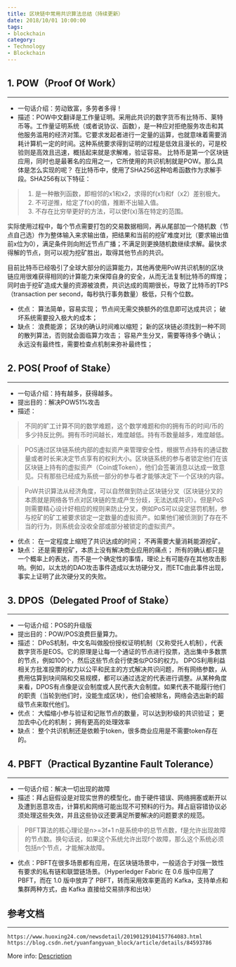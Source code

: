 ```yaml
---
title: 区块链中常用共识算法总结（持续更新）
date: 2018/10/01 10:00:00
tags: 
- blockchain
category: 
- Technology
- Blockchain
---
```


## 1. POW（Proof Of Work）
---
- 一句话介绍：劳动致富，多劳者多得！
- 描述：POW中文翻译是工作量证明。采用此共识的数字货币有比特币、莱特币等。工作量证明系统（或者说协议、函数），是一种应对拒绝服务攻击和其他服务滥用的经济对策。它要求发起者进行一定量的运算，也就意味着需要消耗计算机一定的时间。这种系统要求得到证明的过程是低效且漫长的，可是校验则是高效且迅速，概括起来就是求解难，验证容易。
比特币是第一个区块链应用，同时也是最著名的应用之一，它所使用的共识机制就是POW。那么具体是怎么实现的呢？
在比特币中，使用了SHA256这种哈希函数作为求解手段。SHA256有以下特征：
> 1. 是一种散列函数，即相邻的x1和x2，求得的f(x1)和f（x2）差别极大。
> 2. 不可逆推，给定了f(x)的值，推断不出输入值。
> 3. 不存在比穷举更好的方法，可以使f(x)落在特定的范围。
<!-- more -->
实际使用过程中，每个节点需要打包的交易数据相同，再从尾部加一个随机数（节点自己选）作为整体输入来求输出值，把结果和当前的挖矿难度对比（要求输出值前x位为0），满足条件则向附近节点广播；不满足则更换随机数继续求解。最快求得解的节点，则可以视为挖矿胜出，取得其他节点的共识。

目前比特币已经吸引了全球大部分的运算能力，其他再使用PoW共识机制的区块链应用很难获得相同的计算能力来保障自身的安全，从而无法复制比特币的辉煌；同时由于挖矿造成大量的资源被浪费，共识达成的周期很长，导致了比特币的TPS（transaction per second，每秒执行事务数量）极低，只有个位数。
- 优点：
算法简单，容易实现；
节点间无需交换额外的信息即可达成共识；
破坏系统需要投入极大的成本；
- 缺点：
浪费能源；
区块的确认时间难以缩短；
新的区块链必须找到一种不同的散列算法，否则就会面临算力攻击；
容易产生分叉，需要等待多个确认；
永远没有最终性，需要检查点机制来弥补最终性；
## 2. POS( Proof of Stake）
---
- 一句话介绍：持有越多，获得越多。
- 提出目的：解决POW51%攻击
- 描述：
> 不同的旷工计算不同的数学难题，这个数学难题和你的拥有币的时间/币的多少持反比例。拥有币时间越长，难度越低。持有币数量越多，难度越低。

> POS通过区块链系统内部的虚拟资产来管理安全性，根据节点持有的通证数量或者时长来决定节点享有的权利大小。区块链系统的参与者锁定他们在该区块链上持有的虚拟资产（Coin或Token），他们会签署消息以达成一致意见。只有那些已经成为系统一部分的参与者才能够决定下一个区块的内容。

> PoW共识算法从经济角度，可以自然做到防止区块链分叉（区块链分叉的本质就是网络各节点对区块链的生成产生分歧，无法达成共识）。但是PoS则需要精心设计好相应的规则来防止分叉，例如PoS可以设定惩罚机制，参与挖矿的矿工被要求锁定一定数量的虚拟资产。如果他们被侦测到了存在不当的行为，则系统会没收全部或部分被锁定的虚拟资产。
- 优点：
在一定程度上缩短了共识达成的时间；
不再需要大量消耗能源挖矿。
- 缺点：
还是需要挖矿，本质上没有解决商业应用的痛点；
所有的确认都只是一个概率上的表达，而不是一个确定性的事情，理论上有可能存在其他攻击影响。例如，以太坊的DAO攻击事件造成以太坊硬分叉，而ETC由此事件出现，事实上证明了此次硬分叉的失败。
## 3. DPOS（Delegated Proof of Stake）
---
- 一句话介绍：POS的升级版
- 提出目的：POW/POS浪费巨量算力。
- 描述：
DPoS机制，中文名叫做股份授权证明机制（又称受托人机制），代表数字货币是EOS。它的原理是让每一个通证的节点进行投票，选出集中多数票的节点，例如100个，然后这些节点会行使类似POS的权力。
DPOS利用利益相关方批准投票的权力以公平和民主的方式解决共识问题，所有网络参数，从费用估算到块间隔和交易规模，都可以通过选定的代表进行调整。从某种角度来看，DPOS有点像是议会制度或人民代表大会制度。如果代表不能履行他们的职责（当轮到他们时，没能生成区块），他们会被除名，网络会选出新的超级节点来取代他们。
- 优点：
大幅缩小参与验证和记账节点的数量，可以达到秒级的共识验证；
更加去中心化的机制；
拥有更高的处理效率
- 缺点：
整个共识机制还是依赖于token，很多商业应用是不需要token存在的。
## 4. PBFT（Practical Byzantine Fault Tolerance）
---
- 一句话介绍：解决一切出现的故障
- 描述：拜占庭假设是对现实世界的模型化，由于硬件错误、网络拥塞或断开以及遭到恶意攻击，计算机和网络可能出现不可预料的行为。拜占庭容错协议必须处理这些失效，并且这些协议还要满足所要解决的问题要求的规范。

> PBFT算法的核心理论是n>=3f+1
> n是系统中的总节点数，f是允许出现故障的节点数。换句话说，如果这个系统允许出现f个故障，那么这个系统必须包括n个节点，才能解决故障。

- 优点：PBFT在很多场景都有应用，在区块链场景中，一般适合于对强一致性有要求的私有链和联盟链场景。（Hyperledger Fabric 在 0.6 版中应用了 PBFT，而在 1.0 版中放弃了 PBFT，转而采用效率更高的 Kafka，支持单点和集群两种方式，由 Kafka 直接给交易排序和出块）
## 参考文档
---
```
https://www.huoxing24.com/newsdetail/20190129104157764083.html
https://blog.csdn.net/yuanfangyuan_block/article/details/84593786
```

More info: [Description](https://www.jianshu.com/p/b56ab577222d)